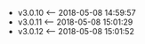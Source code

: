 - v3.0.10 <-- 2018-05-08 14:59:57
- v3.0.11 <-- 2018-05-08 15:01:29
- v3.0.12 <-- 2018-05-08 15:01:52
